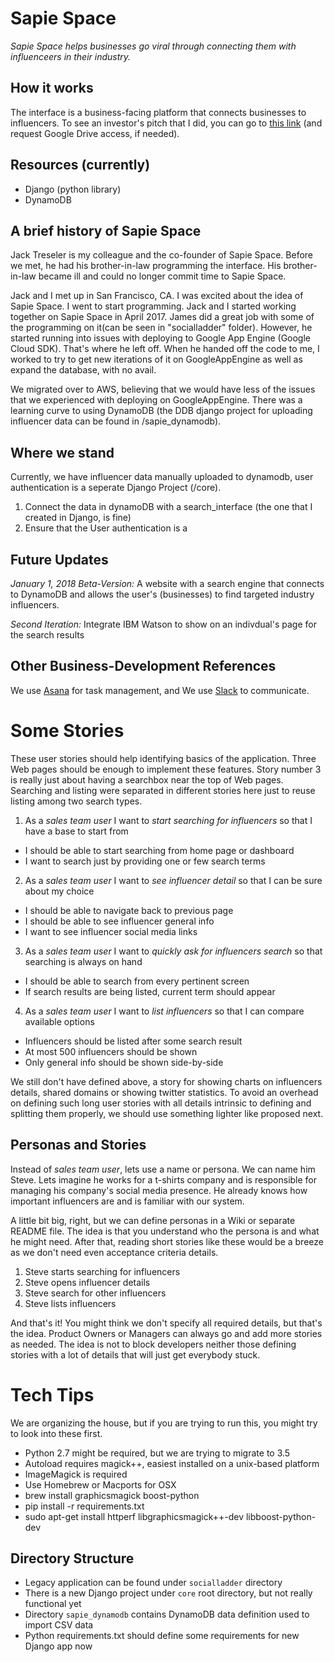 # Sapie Space

*Sapie Space helps businesses go viral through connecting them with influenceers in their industry.*


## How it works

The interface is a business-facing platform that connects businesses
to influencers. To see an investor's pitch that I did, you can go to
[this
link](https://docs.google.com/presentation/d/1cEplBy7avil1pP7XFVi694qOlSWiG58qNWfQ0KPgLx0/edit?usp=sharing)
(and request Google Drive access, if needed).


## Resources (currently)

* Django (python library)
* DynamoDB


## A brief history of Sapie Space

Jack Treseler is my colleague and the co-founder of Sapie
Space. Before we met, he had his brother-in-law programming the
interface. His brother-in-law became ill and could no longer commit
time to Sapie Space.

Jack and I met up in San Francisco, CA. I was excited about the idea
of Sapie Space. I went to start programming. Jack and I started
working together on Sapie Space in April 2017. James did a great job
with some of the programming on it(can be seen in "socialladder"
folder). However, he started running into issues with deploying to
Google App Engine (Google Cloud SDK). That's where he left off. When
he handed off the code to me, I worked to try to get new iterations of
it on GoogleAppEngine as well as expand the database, with no avail.

We migrated over to AWS, believing that we would have less of the
issues that we experienced with deploying on GoogleAppEngine. There
was a learning curve to using DynamoDB (the DDB django project for
uploading influencer data can be found in /sapie_dynamodb).


## Where we stand

Currently, we have influencer data manually uploaded to dynamodb, user authentication is a seperate Django Project (/core). 
1. Connect the data in dynamoDB with a search_interface (the one that I created in Django, is fine) 
2. Ensure that the User authentication is a 


## Future Updates

*January 1, 2018 Beta-Version:* A website with a search engine that connects to DynamoDB and allows the user's (businesses) to find targeted industry influencers. 

*Second Iteration:* Integrate IBM Watson to show on an indivdual's page for the search results


## Other Business-Development References

We use [Asana](https://app.asana.com/0/476028607034259/476028607034259) for task management, and
We use [Slack](www.slack.com) to communicate.


# Some Stories

These user stories should help identifying basics of the
application. Three Web pages should be enough to implement these
features. Story number 3 is really just about having a searchbox near
the top of Web pages. Searching and listing were separated in
different stories here just to reuse listing among two search types.


1. As a *sales team user* I want to *start searching for influencers* so that I have a base to start from
  - I should be able to start searching from home page or dashboard
  - I want to search just by providing one or few search terms

2. As a *sales team user* I want to *see influencer detail* so that I can be sure about my choice
  - I should be able to navigate back to previous page
  - I should be able to see influencer general info
  - I want to see influencer social media links

3. As a *sales team user* I want to *quickly ask for influencers search* so that searching is always on hand
  - I should be able to search from every pertinent screen
  - If search results are being listed, current term should appear

4. As a *sales team user* I want to *list influencers* so that I can compare available options
  - Influencers should be listed after some search result
  - At most 500 influencers should be shown
  - Only general info should be shown side-by-side


We still don't have defined above, a story for showing charts on
influencers details, shared domains or showing twitter statistics. To
avoid an overhead on defining such long user stories with all details
intrinsic to defining and splitting them properly, we should use
something lighter like proposed next.


## Personas and Stories

Instead of *sales team user*, lets use a name or persona. We can name
him Steve. Lets imagine he works for a t-shirts company and is
responsible for managing his company's social media presence. He
already knows how important influencers are and is familiar with our
system.

A little bit big, right, but we can define personas in a Wiki or
separate README file. The idea is that you understand who the persona
is and what he might need. After that, reading short stories like
these would be a breeze as we don't need even acceptance criteria
details.

1. Steve starts searching for influencers
2. Steve opens influencer details
3. Steve search for other influencers
4. Steve lists influencers

And that's it! You might think we don't specify all required details,
but that's the idea. Product Owners or Managers can always go and add
more stories as needed. The idea is not to block developers neither
those defining stories with a lot of details that will just get
everybody stuck.


# Tech Tips

We are organizing the house, but if you are trying to run this, you
might try to look into these first.

- Python 2.7 might be required, but we are trying to migrate to 3.5
- Autoload requires magick++, easiest installed on a unix-based platform
- ImageMagick is required
- Use Homebrew or Macports for OSX
- brew install graphicsmagick boost-python
- pip install -r requirements.txt
- sudo apt-get install httperf libgraphicsmagick++-dev libboost-python-dev

## Directory Structure

- Legacy application can be found under `socialladder` directory
- There is a new Django project under `core` root directory, but not really functional yet
- Directory `sapie_dynamodb` contains DynamoDB data definition used to import CSV data
- Python requirements.txt should define some requirements for new Django app now
